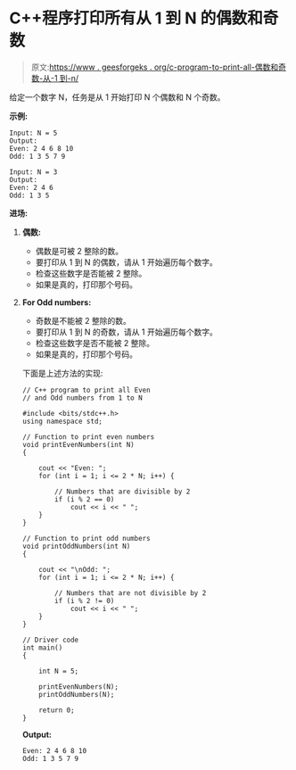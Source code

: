 # C++程序打印所有从 1 到 N 的偶数和奇数

> 原文:[https://www . geesforgeks . org/c-program-to-print-all-偶数和奇数-从-1 到-n/](https://www.geeksforgeeks.org/c-program-to-print-all-even-and-odd-numbers-from-1-to-n/)

给定一个数字 N，任务是从 1 开始打印 N 个偶数和 N 个奇数。

**示例:**

```
Input: N = 5
Output: 
Even: 2 4 6 8 10
Odd: 1 3 5 7 9

Input: N = 3
Output: 
Even: 2 4 6
Odd: 1 3 5

```

**进场:**

1.  **偶数:**
    *   偶数是可被 2 整除的数。
    *   要打印从 1 到 N 的偶数，请从 1 开始遍历每个数字。
    *   检查这些数字是否能被 2 整除。
    *   如果是真的，打印那个号码。
2.  **For Odd numbers:**
    *   奇数是不能被 2 整除的数。
    *   要打印从 1 到 N 的奇数，请从 1 开始遍历每个数字。
    *   检查这些数字是否不能被 2 整除。
    *   如果是真的，打印那个号码。

    下面是上述方法的实现:

    ```
    // C++ program to print all Even
    // and Odd numbers from 1 to N

    #include <bits/stdc++.h>
    using namespace std;

    // Function to print even numbers
    void printEvenNumbers(int N)
    {

        cout << "Even: ";
        for (int i = 1; i <= 2 * N; i++) {

            // Numbers that are divisible by 2
            if (i % 2 == 0)
                cout << i << " ";
        }
    }

    // Function to print odd numbers
    void printOddNumbers(int N)
    {

        cout << "\nOdd: ";
        for (int i = 1; i <= 2 * N; i++) {

            // Numbers that are not divisible by 2
            if (i % 2 != 0)
                cout << i << " ";
        }
    }

    // Driver code
    int main()
    {

        int N = 5;

        printEvenNumbers(N);
        printOddNumbers(N);

        return 0;
    }
    ```

    **Output:**

    ```
    Even: 2 4 6 8 10 
    Odd: 1 3 5 7 9

    ```